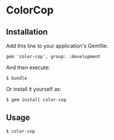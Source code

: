 # ColorCop

## Installation

Add this line to your application's Gemfile:

    gem 'color-cop', group: :development

And then execute:

    $ bundle

Or install it yourself as:

    $ gem install color-cop

## Usage

    $ color-cop

